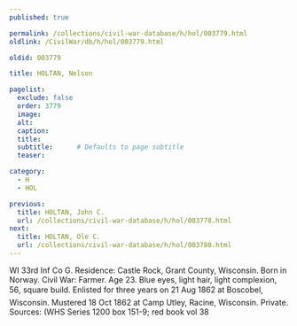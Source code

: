 ```yaml
---
published: true

permalink: /collections/civil-war-database/h/hol/003779.html
oldlink: /CivilWar/db/h/hol/003779.html

oldid: 003779

title: HOLTAN, Nelson

pagelist:
  exclude: false
  order: 3779
  image: 
  alt:
  caption:
  title:
  subtitle:      # Defaults to page subtitle
  teaser:

category: 
  - H 
  - HOL

previous:
  title: HOLTAN, John C.
  url: /collections/civil-war-database/h/hol/003778.html  
next:
  title: HOLTAN, Ole C.
  url: /collections/civil-war-database/h/hol/003780.html   
---
```

WI 33rd Inf Co G. Residence: Castle Rock, Grant County, Wisconsin. Born in Norway. Civil War: Farmer. Age 23. Blue eyes, light hair, light complexion, 5&#146;6&#148;, square build. Enlisted for three years on 21 Aug 1862 at Boscobel, Wisconsin. Mustered 18 Oct 1862 at Camp Utley, Racine, Wisconsin. Private. Sources: (WHS Series 1200 box 151-9; red book vol 38